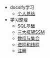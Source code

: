 * docsify学习
     * [个人总结](README)
* 学习整理
     * [SQL基础](01/SQL基础)
     * [三大框架SSM](01/SSM) 
     * [数组与集合](01/数组与集合) 
     * [进程和线程](01/进程和线程) 
     * [注解](01/注解)